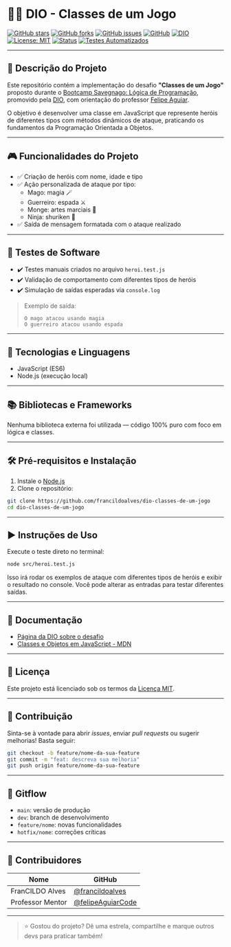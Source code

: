 <!--
<p align="center">
  <img src="https://raw.githubusercontent.com/francildoalves/dio-classes-de-um-jogo/main/docs/banner-dio-classes-jogo.png" alt="Banner do Projeto DIO - Classes de um Jogo" style="max-width: 100%;">
</p>
-->

# 🦸‍♂️ DIO - Classes de um Jogo

[![GitHub stars](https://img.shields.io/github/stars/francildoalves/dio-classes-de-um-jogo?style=social)](https://github.com/francildoalves/dio-classes-de-um-jogo/stargazers)
[![GitHub forks](https://img.shields.io/github/forks/francildoalves/dio-classes-de-um-jogo?style=social)](https://github.com/francildoalves/dio-classes-de-um-jogo/forks)
[![GitHub issues](https://img.shields.io/github/issues/francildoalves/dio-classes-de-um-jogo?color=blue)](https://github.com/francildoalves/dio-classes-de-um-jogo/issues)
[![GitHub](https://img.shields.io/badge/GitHub-francildoalves-8a2be2?style=flat&logo=github)](https://github.com/francildoalves)
[![DIO](https://img.shields.io/badge/Bootcamp-DIO-blueviolet?style=flat&logo=data:image/svg+xml;base64,PHN2ZyB3aWR0aD0iMzAiIGhlaWdodD0iMzAiIHZpZXdCb3g9IjAgMCAzMCAzMCI+PHJlY3Qgd2lkdGg9IjMwIiBoZWlnaHQ9IjMwIiByeD0iNSIgc3R5bGU9ImZpbGw6IzViNGVkZiIvPjwvc3ZnPg==)](https://www.dio.me/bootcamp/savegnago-logica-de-programacao)
[![License: MIT](https://img.shields.io/badge/License-MIT-green.svg)](LICENSE)
[![Status](https://img.shields.io/badge/status-em%20desenvolvimento-yellow.svg)]()
[![Testes Automatizados](https://img.shields.io/badge/Testes%20-%E2%9C%94%20sim-brightgreen)](#testes-de-software)

---

## 📜 Descrição do Projeto

Este repositório contém a implementação do desafio **"Classes de um Jogo"** proposto durante o [Bootcamp Savegnago: Lógica de Programação](https://www.dio.me/bootcamp/savegnago-logica-de-programacao), promovido pela [DIO](https://www.dio.me/), com orientação do professor [Felipe Aguiar](https://github.com/felipeAguiarCode).

O objetivo é desenvolver uma classe em JavaScript que represente heróis de diferentes tipos com métodos dinâmicos de ataque, praticando os fundamentos da Programação Orientada a Objetos.

---

## 🎮 Funcionalidades do Projeto

- ✅ Criação de heróis com nome, idade e tipo
- ✅ Ação personalizada de ataque por tipo:
  - Mago: magia 🪄
  - Guerreiro: espada ⚔️
  - Monge: artes marciais 🥋
  - Ninja: shuriken 🥷
- ✅ Saída de mensagem formatada com o ataque realizado

---

## 🧪 Testes de Software

- ✔️ Testes manuais criados no arquivo `heroi.test.js`
- ✔️ Validação de comportamento com diferentes tipos de heróis
- ✔️ Simulação de saídas esperadas via `console.log`

> Exemplo de saída:
> ```
> O mago atacou usando magia
> O guerreiro atacou usando espada
> ```

---

## 🧰 Tecnologias e Linguagens

- JavaScript (ES6)
- Node.js (execução local)

---

## 📚 Bibliotecas e Frameworks

Nenhuma biblioteca externa foi utilizada — código 100% puro com foco em lógica e classes.

---

## 🛠️ Pré-requisitos e Instalação

1. Instale o [Node.js](https://nodejs.org/)
2. Clone o repositório:

```bash
git clone https://github.com/francildoalves/dio-classes-de-um-jogo
cd dio-classes-de-um-jogo
```

---

## ▶️ Instruções de Uso

Execute o teste direto no terminal:

```bash
node src/heroi.test.js
```

Isso irá rodar os exemplos de ataque com diferentes tipos de heróis e exibir o resultado no console.
Você pode alterar as entradas para testar diferentes saídas. 

---

## 📖 Documentação

- [Página da DIO sobre o desafio](https://www.dio.me/bootcamp/savegnago-logica-de-programacao)
- [Classes e Objetos em JavaScript - MDN](https://developer.mozilla.org/pt-BR/docs/Web/JavaScript/Reference/Classes)

---

## 📄 Licença

Este projeto está licenciado sob os termos da [Licença MIT](LICENSE).

---

## 🤝 Contribuição

Sinta-se à vontade para abrir *issues*, enviar *pull requests* ou sugerir melhorias! Basta seguir:

```bash
git checkout -b feature/nome-da-sua-feature
git commit -m "feat: descreva sua melhoria"
git push origin feature/nome-da-sua-feature
```

---

## 🔁 Gitflow

- `main`: versão de produção
- `dev`: branch de desenvolvimento
- `feature/nome`: novas funcionalidades
- `hotfix/nome`: correções críticas

---

## 👥 Contribuidores

| Nome             | GitHub                                 |
|------------------|-----------------------------------------|
| FranCILDO Alves | [@francildoalves](https://github.com/francildoalves) |
| Professor Mentor | [@felipeAguiarCode](https://github.com/felipeAguiarCode) |

---

> ⭐️ Gostou do projeto? Dê uma estrela, compartilhe e marque outros devs para praticar também!
